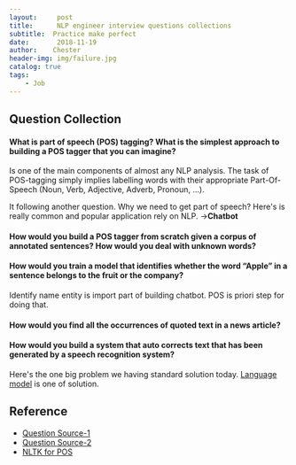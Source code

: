 ```yaml
---
layout:     post
title:      NLP engineer interview questions collections
subtitle:  Practice make perfect
date:       2018-11-19
author:    Chester
header-img: img/failure.jpg
catalog: true
tags:
    - Job
---
```



## Question Collection 

#### What is part of speech (POS) tagging? What is the simplest approach to building a POS tagger that you can imagine?

Is one of the main components of almost any NLP analysis. The task of POS-tagging simply implies labelling words with their appropriate Part-Of-Speech (Noun, Verb, Adjective, Adverb, Pronoun, …).

It following another question. Why we need to get part of speech?
Here's is really common and popular application rely on NLP.
->**Chatbot**

#### How would you build a POS tagger from scratch given a corpus of annotated sentences? How would you deal with unknown words?

####  How would you train a model that identifies whether the word “Apple” in a sentence belongs to the fruit or the company?

Identify name entity is import part of building chatbot. POS is priori step for doing that.

#### How would you find all the occurrences of quoted text in a news article?
#### How would you build a system that auto corrects text that has been generated by a speech recognition system?

Here's the one big problem we having standard solution today. [Language model](https://en.wikipedia.org/wiki/Language_model) is one of solution.


## Reference
- [Question Source-1](https://resources.workable.com/natural-language-processing-engineer-interview-questions)
- [Question Source-2]()
- [NLTK for POS](https://www.nltk.org/book/ch05.html)
<!--stackedit_data:
eyJoaXN0b3J5IjpbLTEyMDIwMzczNSwxNzk2ODkyOTAsNDEyMj
k4Nzc5XX0=
-->